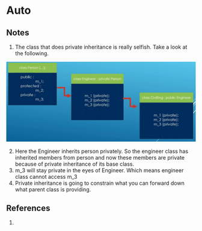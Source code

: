 # Auto

## Notes
1. The class that does private inheritance is really selfish. Take a look at the following.

![PersonHierarchy](50_50_Person_Hierarchy.jpg)

2. Here the Engineer inherits person privately. So the engineer class has inherited members from person and now these members are private because of private inheritance of its base class. 
3. m_3 will stay private in the eyes of Engineer. Which means engineer class cannot access m_3
4. Private inheritance is going to constrain what you can forward down what parent class is providing. 

## References

1. 

